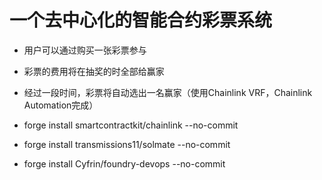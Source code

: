 # 一个去中心化的智能合约彩票系统

- 用户可以通过购买一张彩票参与
- 彩票的费用将在抽奖的时全部给赢家
- 经过一段时间，彩票将自动选出一名赢家（使用Chainlink VRF，Chainlink Automation完成）

- forge install smartcontractkit/chainlink --no-commit
- forge install transmissions11/solmate --no-commit
- forge install Cyfrin/foundry-devops --no-commit